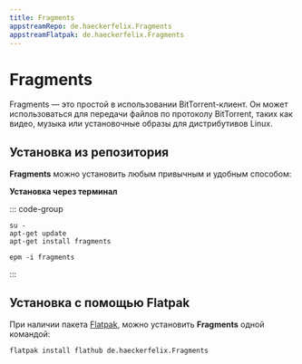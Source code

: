 ```yaml
---
title: Fragments
appstreamRepo: de.haeckerfelix.Fragments
appstreamFlatpak: de.haeckerfelix.Fragments
---
```


# Fragments

Fragments — это простой в использовании BitTorrent-клиент. Он может использоваться для передачи файлов по протоколу BitTorrent, таких как видео, музыка или установочные образы для дистрибутивов Linux.

## Установка из репозитория 

**Fragments** можно установить любым привычным и удобным способом:

<!--@include: ./parts/install/software-repo.md-->

**Установка через терминал**

::: code-group

```shell[apt-get]
su -
apt-get update
apt-get install fragments
```
```shell[epm]
epm -i fragments
```
:::

## Установка c помощью Flatpak

При наличии пакета [Flatpak](/flatpak), можно установить **Fragments** одной командой:

```shell
flatpak install flathub de.haeckerfelix.Fragments
```

<!--@include: ./parts/install/software-flatpak.md-->